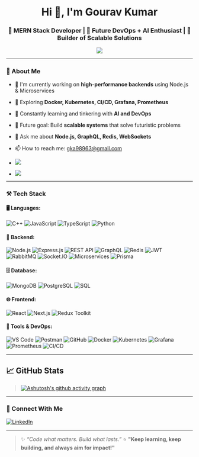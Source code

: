 
<h1 align="center">Hi 👋, I'm Gourav Kumar</h1>
<h3 align="center">🚀 MERN Stack Developer | 🤖 Future DevOps + AI Enthusiast | 🔧 Builder of Scalable Solutions</h3>

<p align="center">
  <img src="https://readme-typing-svg.herokuapp.com/?lines=Backend%20Engineer%20%F0%9F%94%A5;Scaling%20Ideas%20to%20Reality%20%E2%9A%99%EF%B8%8F;Exploring%20AI%20%26%20Cloud%20%F0%9F%9A%80;Let%27s%20Build%20the%20Future%20Together%20%F0%9F%92%BB&center=true&width=500&height=45" />
</p>

---

### 🧠 About Me

- 🔭 I'm currently working on **high-performance backends** using Node.js & Microservices
- 🌱 Exploring **Docker, Kubernetes, CI/CD, Grafana, Prometheus**
- 🧠 Constantly learning and tinkering with **AI and DevOps**
- 🚀 Future goal: Build **scalable systems** that solve futuristic problems
- 💬 Ask me about **Node.js, GraphQL, Redis, WebSockets**
- 📫 How to reach me: gka98963@gmail.com

- ![](https://komarev.com/ghpvc/?username=GouravKumar06&label=PROFILE+VIEWS&color=blue&style=flat)
- ![](https://github-readme-stats.vercel.app/api/wakatime?username=GouravKumar06&theme=tokyonight)


---

### ⚒️ Tech Stack

#### 🖥️ Languages:
![C++](https://img.shields.io/badge/C++-00599C?style=flat&logo=cplusplus&logoColor=white)
![JavaScript](https://img.shields.io/badge/JavaScript-F7DF1E?style=flat&logo=javascript&logoColor=black)
![TypeScript](https://img.shields.io/badge/TypeScript-007ACC?style=flat&logo=typescript)
![Python](https://img.shields.io/badge/Python-3776AB?style=flat&logo=python&logoColor=white)

#### 🔧 Backend:
![Node.js](https://img.shields.io/badge/Node.js-339933?style=flat&logo=node.js&logoColor=white)
![Express.js](https://img.shields.io/badge/Express.js-000000?style=flat&logo=express&logoColor=white)
![REST API](https://img.shields.io/badge/REST-02569B?style=flat)
![GraphQL](https://img.shields.io/badge/GraphQL-E10098?style=flat&logo=graphql)
![Redis](https://img.shields.io/badge/Redis-DC382D?style=flat&logo=redis)
![JWT](https://img.shields.io/badge/JWT-000000?style=flat&logo=jsonwebtokens)
![RabbitMQ](https://img.shields.io/badge/RabbitMQ-FF6600?style=flat&logo=rabbitmq)
![Socket.IO](https://img.shields.io/badge/Socket.IO-010101?style=flat&logo=socket.io)
![Microservices](https://img.shields.io/badge/Microservices-ffcc00?style=flat)
![Prisma](https://img.shields.io/badge/Prisma-2D3748?style=flat&logo=prisma)

#### 🗄️ Database:
![MongoDB](https://img.shields.io/badge/MongoDB-47A248?style=flat&logo=mongodb)
![PostgreSQL](https://img.shields.io/badge/PostgreSQL-4169E1?style=flat&logo=postgresql)
![SQL](https://img.shields.io/badge/SQL-003B57?style=flat)

#### 🌐 Frontend:
![React](https://img.shields.io/badge/React-20232A?style=flat&logo=react)
![Next.js](https://img.shields.io/badge/Next.js-000000?style=flat&logo=next.js)
![Redux Toolkit](https://img.shields.io/badge/Redux_Toolkit-593D88?style=flat&logo=redux)

#### 🧰 Tools & DevOps:
![VS Code](https://img.shields.io/badge/VS%20Code-007ACC?style=flat&logo=visual-studio-code)
![Postman](https://img.shields.io/badge/Postman-FF6C37?style=flat&logo=postman)
![GitHub](https://img.shields.io/badge/GitHub-181717?style=flat&logo=github)
![Docker](https://img.shields.io/badge/Docker-2496ED?style=flat&logo=docker)
![Kubernetes](https://img.shields.io/badge/Kubernetes-326CE5?style=flat&logo=kubernetes)
![Grafana](https://img.shields.io/badge/Grafana-F46800?style=flat&logo=grafana)
![Prometheus](https://img.shields.io/badge/Prometheus-E6522C?style=flat&logo=prometheus)
![CI/CD](https://img.shields.io/badge/CI%2FCD-blue?style=flat&logo=githubactions)

---

## 📈 GitHub Stats

> [![Ashutosh's github activity graph](https://github-readme-activity-graph.vercel.app/graph?username=Gouravkumar06&bg_color=201e1f&color=ec09dd&line=e60fd8&point=b02121&area=true&hide_border=true)](https://github.com/ashutosh00710/github-readme-activity-graph) 

---

### 🔗 Connect With Me

[![LinkedIn](https://img.shields.io/badge/LinkedIn-%230077B5.svg?&style=flat&logo=linkedin&logoColor=white)](https://linkedin.com/in/gourav-k-358451193)

---

> ✨ *“Code what matters. Build what lasts.”*
> ⭐ **"Keep learning, keep building, and always aim for impact!"**

